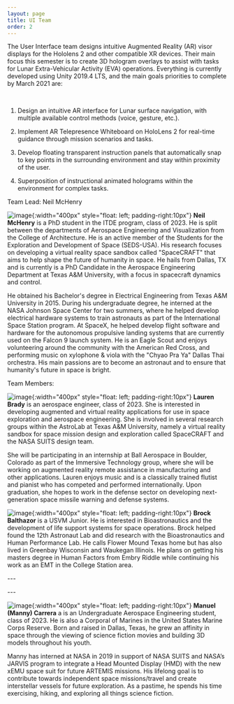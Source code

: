 ```yaml
---
layout: page
title: UI Team
order: 2
---
```


The User Interface team designs intuitive Augmented Reality (AR) visor displays for the Hololens 2 and other compatible XR devices. Their main focus this semester is to create 3D hologram overlays to assist with tasks for Lunar Extra-Vehicular Activity (EVA) operations. Everything is currently developed using Unity 2019.4 LTS, and the main goals priorities to complete by March 2021 are:

​

1. Design an intuitive AR interface for Lunar surface navigation, with multiple available control methods (voice, gesture, etc.).

2. Implement AR Telepresence Whiteboard on HoloLens 2 for real-time guidance through mission scenarios and tasks.

3. Develop floating transparent instruction panels that automatically snap to key points in the surrounding environment and stay within proximity of the user.

4. Superposition of instructional animated holograms within the environment for complex tasks.

Team Lead: Neil McHenry

![image](/assets/images/NeilMcHenry_Austria_SpaceSuit.jpg){:width="400px" style="float: left; padding-right:10px"}
**Neil McHenry** is a PhD student in the ITDE program, class of 2023. He is split between the departments of Aerospace Engineering and Visualization from the College of Architecture. He is an active member of the Students for the Exploration and Development of Space (SEDS-USA). His research focuses on developing a virtual reality space sandbox called "SpaceCRAFT" that aims to help shape the future of humanity in space. He hails from Dallas, TX and is currently is a PhD Candidate in the Aerospace Engineering Department at Texas A&M University, with a focus in spacecraft dynamics and control.

He obtained his Bachelor's degree in Electrical Engineering from Texas A&M University in 2015. During his undergraduate degree, he interned at the NASA Johnson Space Center for two summers, where he helped develop electrical hardware systems to train astronauts as part of the International Space Station program. At SpaceX, he helped develop flight software and hardware for the autonomous propulsive landing systems that are currently used on the Falcon 9 launch system. He is an Eagle Scout and enjoys volunteering around the community with the American Red Cross, and performing music on xylophone & viola with the "Chyao Pra Ya" Dallas Thai orchestra. His main passions are to become an astronaut and to ensure that humanity's future in space is bright.


Team Members:

![image](/assets/images/laurenbrady.jpeg){:width="400px" style="float: left; padding-right:10px"}
**Lauren Brady** is an aerospace engineer, class of 2023. She is interested in developing augmented and virtual reality applications for use in space exploration and aerospace engineering. She is involved in several research groups within the AstroLab at Texas A&M University, namely a virtual reality sandbox for space mission design and exploration called SpaceCRAFT and the NASA SUITS design team.

She will be participating in an internship at Ball Aerospace in Boulder, Colorado as part of the Immersive Technology group, where she will be working on augmented reality remote assistance in manufacturing and other applications. Lauren enjoys music and is a classically trained flutist and pianist who has competed and performed internationally. Upon graduation, she hopes to work in the defense sector on developing next-generation space missile warning and defense systems.


![image](/assets/images/BrockBalthazor.jpg){:width="400px" style="float: left; padding-right:10px"}
**Brock Balthazor** is a USVM Junior. He is interested in Bioastronautics and the development of life support systems for space operations. Brock helped found the 12th Astronaut Lab and did research with the Bioastronautics and Human Performance Lab. He calls Flower Mound Texas home but has also lived in Greenbay Wisconsin and Waukegan Illinois. He plans on getting his masters degree in Human Factors from Embry Riddle while continuing his work as an EMT in the College Station area.

<span style="display:block" class="note"> --- </span>


<span style="display:block" class="note"> --- </span>



![image](/assets/images/ManuelCarrera.PNG){:width="400px" style="float: left; padding-right:10px"}
**Manuel (Manny) Carrera** a is an Undergraduate Aerospace Engineering student, class of 2023. He is also a Corporal of Marines in the United States Marine Corps Reserve. Born and raised in Dallas, Texas, he grew an affinity in space through the viewing of science fiction movies and building 3D models throughout his youth. 

Manny has interned at NASA in 2019 in support of NASA SUITS and NASA’s JARVIS program to integrate a Head Mounted Display (HMD) with the new xEMU space suit for future ARTEMIS missions. His lifelong goal is to contribute towards independent space missions/travel and create interstellar vessels for future exploration. As a pastime, he spends his time exercising, hiking, and exploring all things science fiction.

